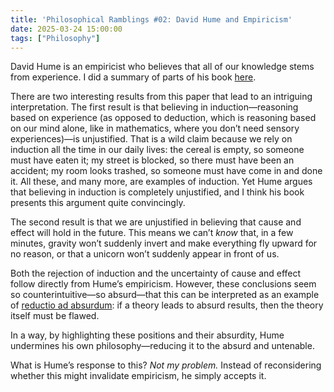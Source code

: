 ```yaml
---
title: 'Philosophical Ramblings #02: David Hume and Empiricism'
date: 2025-03-24 15:00:00
tags: ["Philosophy"]
---
```


David Hume is an empiricist who believes that all of our knowledge stems from experience. I did a summary of parts of his book [here](/paper-summary/enquiry_human_understanding/).

There are two interesting results from this paper that lead to an intriguing interpretation. The first result is that believing in induction—reasoning based on experience (as opposed to deduction, which is reasoning based on our mind alone, like in mathematics, where you don’t need sensory experiences)—is unjustified. That is a wild claim because we rely on induction all the time in our daily lives: the cereal is empty, so someone must have eaten it; my street is blocked, so there must have been an accident; my room looks trashed, so someone must have come in and done it. All these, and many more, are examples of induction. Yet Hume argues that believing in induction is completely unjustified, and I think his book presents this argument quite convincingly.

The second result is that we are unjustified in believing that cause and effect will hold in the future. This means we can’t *know* that, in a few minutes, gravity won’t suddenly invert and make everything fly upward for no reason, or that a unicorn won’t suddenly appear in front of us.

Both the rejection of induction and the uncertainty of cause and effect follow directly from Hume’s empiricism. However, these conclusions seem so counterintuitive—so absurd—that this can be interpreted as an example of [reductio ad absurdum](https://en.wikipedia.org/wiki/Reductio_ad_absurdum): if a theory leads to absurd results, then the theory itself must be flawed.

In a way, by highlighting these positions and their absurdity, Hume undermines his own philosophy—reducing it to the absurd and untenable.

What is Hume’s response to this? *Not my problem.* Instead of reconsidering whether this might invalidate empiricism, he simply accepts it.
